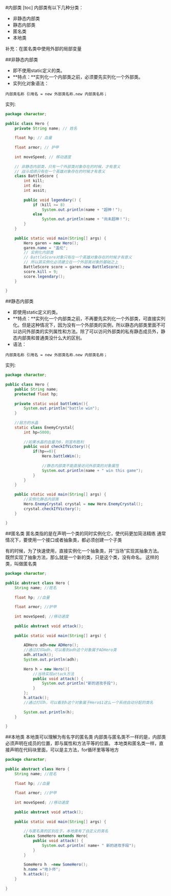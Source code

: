 #内部类
[toc]
内部类有以下几种分类：
* 非静态内部类
* 静态内部类
* 匿名类
* 本地类

补充：在匿名类中使用外部的局部变量

##非静态内部类
* 即不使用static定义的类。
* **特点：**实列化一个内部类之前，必须要先实列化一个外部类。
* 实列化对象语法：
```
内部类名称 引用名 = new 外部类名称.new 内部类名称；
```

实列:
```java
package charactor;
 
public class Hero {
    private String name; // 姓名
 
    float hp; // 血量
 
    float armor; // 护甲
 
    int moveSpeed; // 移动速度
 
    // 非静态内部类，只有一个外部类对象存在的时候，才有意义
    // 战斗成绩只有在一个英雄对象存在的时候才有意义
    class BattleScore {
        int kill;
        int die;
        int assit;
 
        public void legendary() {
            if (kill >= 8)
                System.out.println(name + "超神！");
            else
                System.out.println(name + "尚未超神！");
        }
    }
 
    public static void main(String[] args) {
        Hero garen = new Hero();
        garen.name = "盖伦";
        // 实例化内部类
        // BattleScore对象只有在一个英雄对象存在的时候才有意义
        // 所以其实例化必须建立在一个外部类对象的基础之上
        BattleScore score = garen.new BattleScore();
        score.kill = 9;
        score.legendary();
    }
 
}

```

##静态内部类
* 即使用static定义的类。
* **特点：**实列化一个内部类之前，不再要先实列化一个外部类，可直接实列化。但是这种情况下，因为没有一个外部类的实例，所以静态内部类里面不可以访问外部类的实列属性和方法。除了可以访问外部类的私有静态成员外，静态内部类和普通类没什么大的区别。
* 语法：
```
内部类名称 引用名 = new 外部类名称.new 内部类名称；
```

实列:
```java
package charactor;
  
public class Hero {
    public String name;
    protected float hp;
  
    private static void battleWin(){
        System.out.println("battle win");
    }
     
    //敌方的水晶
    static class EnemyCrystal{
        int hp=5000;
         
        //如果水晶的血量为0，则宣布胜利
        public void checkIfVictory(){
            if(hp==0){
                Hero.battleWin();
                 
                //静态内部类不能直接访问外部类的对象属性
                System.out.println(name + " win this game");
            }
        }
    }
     
    public static void main(String[] args) {
        //实例化静态内部类
        Hero.EnemyCrystal crystal = new Hero.EnemyCrystal();
        crystal.checkIfVictory();
    }
  
}
```

##匿名类
匿名类指的是在声明一个类的同时实例化它，使代码更加简洁精练
通常情况下，要使用一个接口或者抽象类，都必须创建一个子类

有的时候，为了快速使用，直接实例化一个抽象类，并“当场”实现其抽象方法。
既然实现了抽象方法，那么就是一个新的类，只是这个类，没有命名。
这样的类，叫做匿名类

```java
package charactor;
   
public abstract class Hero {
    String name; //姓名
          
    float hp; //血量
          
    float armor; //护甲
          
    int moveSpeed; //移动速度
      
    public abstract void attack();
      
    public static void main(String[] args) {
          
        ADHero adh=new ADHero();
        //通过打印adh，可以看到adh这个对象属于ADHero类
        adh.attack();
        System.out.println(adh);
          
        Hero h = new Hero(){
            //当场实现attack方法
            public void attack() {
                System.out.println("新的进攻手段");
            }
        };
        h.attack();
        //通过打印h，可以看到h这个对象属于Hero$1这么一个系统自动分配的类名
          
        System.out.println(h);
    }
      
}
```
##本地类
本地类可以理解为有名字的匿名类
内部类与匿名类不一样的是，内部类必须声明在成员的位置，即与属性和方法平等的位置。
本地类和匿名类一样，直接声明在代码块里面，可以是主方法，for循环里等等地方

```java
package charactor;
   
public abstract class Hero {
    String name; //姓名
          
    float hp; //血量
          
    float armor; //护甲
          
    int moveSpeed; //移动速度
      
    public abstract void attack();
      
    public static void main(String[] args) {
          
        //与匿名类的区别在于，本地类有了自定义的类名
        class SomeHero extends Hero{
            public void attack() {
                System.out.println( name+ " 新的进攻手段");
            }
        }
         
        SomeHero h  =new SomeHero();
        h.name ="地卜师";
        h.attack();
    }
      
}
```

